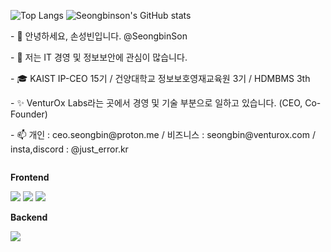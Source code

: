 
![Top Langs](https://github-readme-stats.vercel.app/api/top-langs/?username=seongbinson&layout=compact)
![Seongbinson's GitHub stats](https://github-readme-stats.vercel.app/api?username=seongbinson&show_icons=true&theme=nightowl)
<p>- 👋 안녕하세요, 손성빈입니다. @SeongbinSon</p>
<p>- 👀 저는 IT 경영 및 정보보안에 관심이 많습니다.</p>
<p>- 🎓 KAIST IP-CEO 15기 / 건양대학교 정보보호영재교육원 3기 / HDMBMS 3th</p>
<p>- ✨ VenturOx Labs라는 곳에서 경영 및 기술 부분으로 일하고 있습니다. (CEO, Co-Founder)</p>
<p>- 📫 개인 : ceo.seongbin@proton.me / 비즈니스 : seongbin@venturox.com / insta,discord : @just_error.kr</p>
<div style="display:flex; flex-direction:column; align-items:flex-start;">
    <!-- Frontend -->
    <p><strong>Frontend</strong></p>
    <div>
        <img src="https://img.shields.io/badge/html5-E34F26?style=flat-square&logo=html5&logoColor=white"> 
        <img src="https://img.shields.io/badge/css-1572B6?style=flat-square&logo=css3&logoColor=white"> 
        <img src="https://img.shields.io/badge/javascript-F7DF1E?style=flat-square&logo=javascript&logoColor=black"> 
    </div>
        <!-- Backend -->
    <p><strong>Backend</strong></p>
    <div>
        <img src="https://img.shields.io/badge/python-3776AB?style=flat-square&logo=python&logoColor=white"> 
    </div>
     <p><strong></strong></p>
    <div>
</div><br>
</div>
<!---
SeongbinSon/SeongbinSon is a ✨ special ✨ repository because its `README.md` (this file) appears on your GitHub profile.
You can click the Preview link to take a look at your changes.
--->
